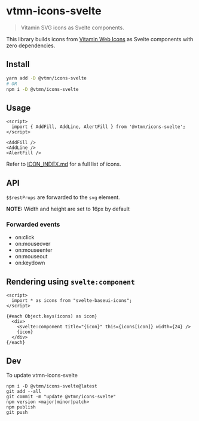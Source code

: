 # vtmn-icons-svelte

> Vitamin SVG icons as Svelte components.

This library builds icons from [Vitamin Web Icons](https://www.npmjs.com/package/@vtmn/icons) as Svelte components with zero dependencies.

## Install

```bash
yarn add -D @vtmn/icons-svelte
# OR
npm i -D @vtmn/icons-svelte
```

## Usage

```svelte
<script>
  import { AddFill, AddLine, AlertFill } from '@vtmn/icons-svelte';
</script>

<AddFill />
<AddLine />
<AlertFill />
```

Refer to [ICON_INDEX.md](ICON_INDEX.md) for a full list of icons.

## API

`$$restProps` are forwarded to the `svg` element.

**NOTE:** Width and height are set to 16px by default

### Forwarded events

- on:click
- on:mouseover
- on:mouseenter
- on:mouseout
- on:keydown

## Rendering using `svelte:component`

```svelte
<script>
  import * as icons from "svelte-baseui-icons";
</script>

{#each Object.keys(icons) as icon}
  <div>
    <svelte:component title="{icon}" this={icons[icon]} width={24} />
    {icon}
  </div>
{/each}
```

## Dev

To update vtmn-icons-svelte

```
npm i -D @vtmn/icons-svelte@latest
git add --all
git commit -m "update @vtmn/icons-svelte"
npm version <major|minor|patch>
npm publish
git push
```